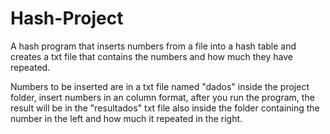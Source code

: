 # Hash-Project
A hash program that inserts numbers from a file into a hash table and creates a txt file that contains the numbers and how much they have
repeated.

Numbers to be inserted are in a txt file named "dados" inside the project folder, insert numbers in an column format, after you run
the program, the result will be in the "resultados" txt file also inside the folder containing the number in the left and how much it 
repeated in the right.
